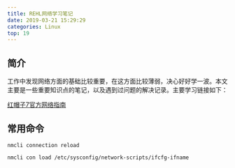 ```yaml
---
title: REHL网络学习笔记
date: 2019-03-21 15:29:29
categories: Linux
top: 19
---
```



## 简介

工作中发现网络方面的基础比较重要，在这方面比较薄弱，决心好好学一波。本文主要是一些重要知识点的笔记，以及遇到过问题的解决记录。主要学习链接如下：

[红帽子7官方网络指南](https://access.redhat.com/documentation/zh-cn/red_hat_enterprise_linux/7/html/networking_guide/ch-configure_ip_networking)

## 常用命令

```
nmcli connection reload
```

```
nmcli con load /etc/sysconfig/network-scripts/ifcfg-ifname
```

